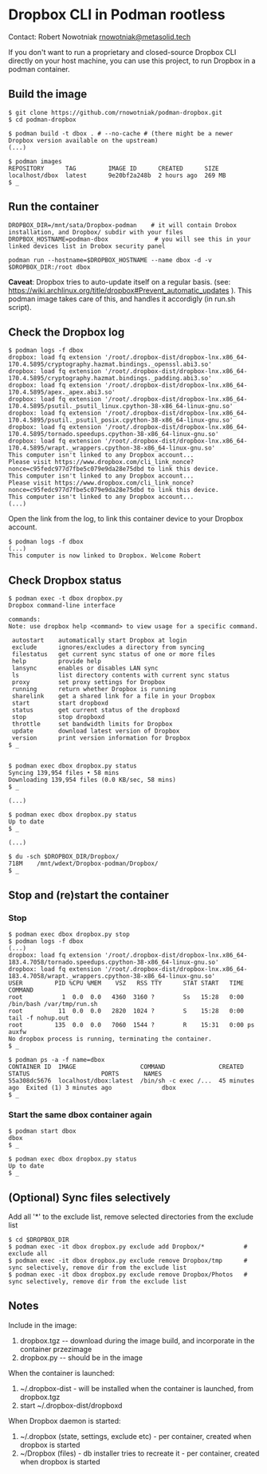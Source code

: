 # Dropbox CLI in Podman rootless

Contact: Robert Nowotniak <rnowotniak@metasolid.tech>

If you don't want to run a proprietary and closed-source Dropbox CLI directly on your host machine,
you can use this project, to run Dropbox in a podman container.

## Build the image
```
$ git clone https://github.com/rnowotniak/podman-dropbox.git
$ cd podman-dropbox

$ podman build -t dbox . # --no-cache # (there might be a newer Dropbox version available on the upstream)
(...)

$ podman images
REPOSITORY      TAG         IMAGE ID      CREATED      SIZE
localhost/dbox  latest      9e20bf2a248b  2 hours ago  269 MB
$ _
```

## Run the container
```
DROPBOX_DIR=/mnt/sata/Dropbox-podman    # it will contain Drobox installation, and Dropbox/ subdir with your files
DROPBOX_HOSTNAME=podman-dbox             # you will see this in your linked devices list in Drobox security panel

podman run --hostname=$DROPBOX_HOSTNAME --name dbox -d -v $DROPBOX_DIR:/root dbox
```

**Caveat**: Dropbox tries to auto-update itself on a regular basis. (see: https://wiki.archlinux.org/title/dropbox#Prevent_automatic_updates ).
This podman image takes care of this, and handles it accordigly (in run.sh script).

## Check the Dropbox log
```
$ podman logs -f dbox
dropbox: load fq extension '/root/.dropbox-dist/dropbox-lnx.x86_64-170.4.5895/cryptography.hazmat.bindings._openssl.abi3.so'
dropbox: load fq extension '/root/.dropbox-dist/dropbox-lnx.x86_64-170.4.5895/cryptography.hazmat.bindings._padding.abi3.so'
dropbox: load fq extension '/root/.dropbox-dist/dropbox-lnx.x86_64-170.4.5895/apex._apex.abi3.so'
dropbox: load fq extension '/root/.dropbox-dist/dropbox-lnx.x86_64-170.4.5895/psutil._psutil_linux.cpython-38-x86_64-linux-gnu.so'
dropbox: load fq extension '/root/.dropbox-dist/dropbox-lnx.x86_64-170.4.5895/psutil._psutil_posix.cpython-38-x86_64-linux-gnu.so'
dropbox: load fq extension '/root/.dropbox-dist/dropbox-lnx.x86_64-170.4.5895/tornado.speedups.cpython-38-x86_64-linux-gnu.so'
dropbox: load fq extension '/root/.dropbox-dist/dropbox-lnx.x86_64-170.4.5895/wrapt._wrappers.cpython-38-x86_64-linux-gnu.so'
This computer isn't linked to any Dropbox account...
Please visit https://www.dropbox.com/cli_link_nonce?nonce=c95fedc977d7fbe5c079e9da28e75dbd to link this device.
This computer isn't linked to any Dropbox account...
Please visit https://www.dropbox.com/cli_link_nonce?nonce=c95fedc977d7fbe5c079e9da28e75dbd to link this device.
This computer isn't linked to any Dropbox account...
(...)
```

Open the link from the log, to link this container device to your Dropbox account.

```
$ podman logs -f dbox
(...)
This computer is now linked to Dropbox. Welcome Robert
```

## Check Dropbox status
```
$ podman exec -t dbox dropbox.py
Dropbox command-line interface

commands:
Note: use dropbox help <command> to view usage for a specific command.

 autostart    automatically start Dropbox at login
 exclude      ignores/excludes a directory from syncing
 filestatus   get current sync status of one or more files
 help         provide help
 lansync      enables or disables LAN sync
 ls           list directory contents with current sync status
 proxy        set proxy settings for Dropbox
 running      return whether Dropbox is running
 sharelink    get a shared link for a file in your Dropbox
 start        start dropboxd
 status       get current status of the dropboxd
 stop         stop dropboxd
 throttle     set bandwidth limits for Dropbox
 update       download latest version of Dropbox
 version      print version information for Dropbox
$ _


$ podman exec dbox dropbox.py status
Syncing 139,954 files • 58 mins
Downloading 139,954 files (0.0 KB/sec, 58 mins)
$ _

(...)

$ podman exec dbox dropbox.py status
Up to date
$ _

(...)

$ du -sch $DROPBOX_DIR/Dropbox/
718M	/mnt/wdext/Dropbox-podman/Dropbox/
$ _
```

## Stop and (re)start the container
### Stop
```
$ podman exec dbox dropbox.py stop
$ podman logs -f dbox
(...)
dropbox: load fq extension '/root/.dropbox-dist/dropbox-lnx.x86_64-183.4.7058/tornado.speedups.cpython-38-x86_64-linux-gnu.so'
dropbox: load fq extension '/root/.dropbox-dist/dropbox-lnx.x86_64-183.4.7058/wrapt._wrappers.cpython-38-x86_64-linux-gnu.so'
USER         PID %CPU %MEM    VSZ   RSS TTY      STAT START   TIME COMMAND
root           1  0.0  0.0   4360  3160 ?        Ss   15:28   0:00 /bin/bash /var/tmp/run.sh
root          11  0.0  0.0   2820  1024 ?        S    15:28   0:00 tail -f nohup.out
root         135  0.0  0.0   7060  1544 ?        R    15:31   0:00 ps auxfw
No dropbox process is running, terminating the container.
$ _

$ podman ps -a -f name=dbox
CONTAINER ID  IMAGE                  COMMAND               CREATED         STATUS                    PORTS       NAMES
55a308dc5676  localhost/dbox:latest  /bin/sh -c exec /...  45 minutes ago  Exited (1) 3 minutes ago              dbox
$ _
```

### Start the same dbox container again
```
$ podman start dbox
dbox
$ _

$ podman exec dbox dropbox.py status
Up to date
$ _
```

## (Optional) Sync files selectively
Add all '*' to the exclude list, remove selected directories from the exclude list
```
$ cd $DROPBOX_DIR
$ podman exec -it dbox dropbox.py exclude add Dropbox/*           # exclude all
$ podman exec -it dbox dropbox.py exclude remove Dropbox/tmp      # sync selectively, remove dir from the exclude list
$ podman exec -it dbox dropbox.py exclude remove Dropbox/Photos   # sync selectively, remove dir from the exclude list
```

## Notes

Include in the image:
1. dropbox.tgz  -- download during the image build, and incorporate in the container przezimage
1. dropbox.py   -- should be in the image

When the container is launched:
1. ~/.dropbox-dist  - will be installed when the container is launched, from dropbox.tgz
2. start ~/.dropbox-dist/dropboxd

When Dropbox daemon is started:
1. ~/.dropbox (state, settings, exclude etc)  -  per container, created when dropbox is started
1. ~/Dropbox (files) -  db installer tries to recreate it - per container, created when dropbox is started

